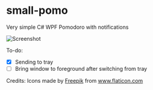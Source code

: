 # small-pomo
Very simple C# WPF Pomodoro with notifications

![Screenshot](https://i.imgur.com/Uq8q1yt.png)

To-do:
- [x] Sending to tray
- [ ] Bring window to foreground after switching from tray

Credits:
Icons made by [Freepik](http://www.freepik.com/) from www.flaticon.com 